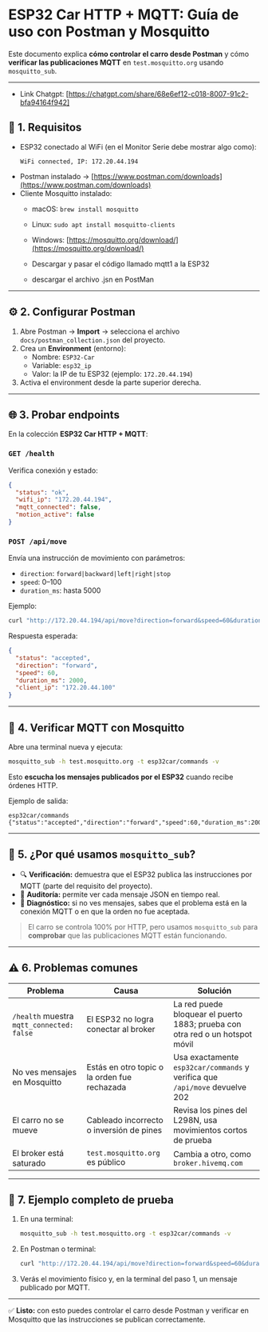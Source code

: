 # ESP32 Car HTTP + MQTT: Guía de uso con Postman y Mosquitto

Este documento explica **cómo controlar el carro desde Postman** y cómo **verificar las publicaciones MQTT** en `test.mosquitto.org` usando `mosquitto_sub`.

---

- Link Chatgpt: [https://chatgpt.com/share/68e6ef12-c018-8007-91c2-bfa94164f942] 

## 🧩 1. Requisitos

- ESP32 conectado al WiFi (en el Monitor Serie debe mostrar algo como):
  ```
  WiFi connected, IP: 172.20.44.194
  ```
- Postman instalado → [https://www.postman.com/downloads](https://www.postman.com/downloads)
- Cliente Mosquitto instalado:
  - macOS: `brew install mosquitto`
  - Linux: `sudo apt install mosquitto-clients`
  - Windows: [https://mosquitto.org/download/](https://mosquitto.org/download/)

  - Descargar y pasar el código llamado mqtt1 a la ESP32
  - descargar el archivo .jsn en PostMan
---

## ⚙️ 2. Configurar Postman

1. Abre Postman → **Import** → selecciona el archivo `docs/postman_collection.json` del proyecto.
2. Crea un **Environment** (entorno):
   - Nombre: `ESP32-Car`
   - Variable: `esp32_ip`
   - Valor: la IP de tu ESP32 (ejemplo: `172.20.44.194`)
3. Activa el environment desde la parte superior derecha.

---

## 🌐 3. Probar endpoints

En la colección **ESP32 Car HTTP + MQTT**:

### `GET /health`
Verifica conexión y estado:
```json
{
  "status": "ok",
  "wifi_ip": "172.20.44.194",
  "mqtt_connected": false,
  "motion_active": false
}
```

### `POST /api/move`
Envía una instrucción de movimiento con parámetros:
- `direction`: `forward|backward|left|right|stop`
- `speed`: 0–100
- `duration_ms`: hasta 5000

Ejemplo:
```bash
curl "http://172.20.44.194/api/move?direction=forward&speed=60&duration_ms=2000"
```
Respuesta esperada:
```json
{
  "status": "accepted",
  "direction": "forward",
  "speed": 60,
  "duration_ms": 2000,
  "client_ip": "172.20.44.100"
}
```

---

## 📡 4. Verificar MQTT con Mosquitto

Abre una terminal nueva y ejecuta:

```bash
mosquitto_sub -h test.mosquitto.org -t esp32car/commands -v
```

Esto **escucha los mensajes publicados por el ESP32** cuando recibe órdenes HTTP.

Ejemplo de salida:
```
esp32car/commands {"status":"accepted","direction":"forward","speed":60,"duration_ms":2000,"client_ip":"172.20.44.100","ts":345678}
```

---

## 💬 5. ¿Por qué usamos `mosquitto_sub`?

- 🔍 **Verificación:** demuestra que el ESP32 publica las instrucciones por MQTT (parte del requisito del proyecto).  
- 🧾 **Auditoría:** permite ver cada mensaje JSON en tiempo real.  
- 🧠 **Diagnóstico:** si no ves mensajes, sabes que el problema está en la conexión MQTT o en que la orden no fue aceptada.

> El carro se controla 100% por HTTP, pero usamos `mosquitto_sub` para **comprobar** que las publicaciones MQTT están funcionando.

---

## ⚠️ 6. Problemas comunes

| Problema | Causa | Solución |
|-----------|--------|----------|
| `/health` muestra `mqtt_connected: false` | El ESP32 no logra conectar al broker | La red puede bloquear el puerto 1883; prueba con otra red o un hotspot móvil |
| No ves mensajes en Mosquitto | Estás en otro topic o la orden fue rechazada | Usa exactamente `esp32car/commands` y verifica que `/api/move` devuelve 202 |
| El carro no se mueve | Cableado incorrecto o inversión de pines | Revisa los pines del L298N, usa movimientos cortos de prueba |
| El broker está saturado | `test.mosquitto.org` es público | Cambia a otro, como `broker.hivemq.com` |

---

## 🧠 7. Ejemplo completo de prueba

1. En una terminal:  
   ```bash
   mosquitto_sub -h test.mosquitto.org -t esp32car/commands -v
   ```

2. En Postman o terminal:
   ```bash
   curl "http://172.20.44.194/api/move?direction=forward&speed=60&duration_ms=2000"
   ```

3. Verás el movimiento físico y, en la terminal del paso 1, un mensaje publicado por MQTT.

---

✅ **Listo:** con esto puedes controlar el carro desde Postman y verificar en Mosquitto que las instrucciones se publican correctamente.
